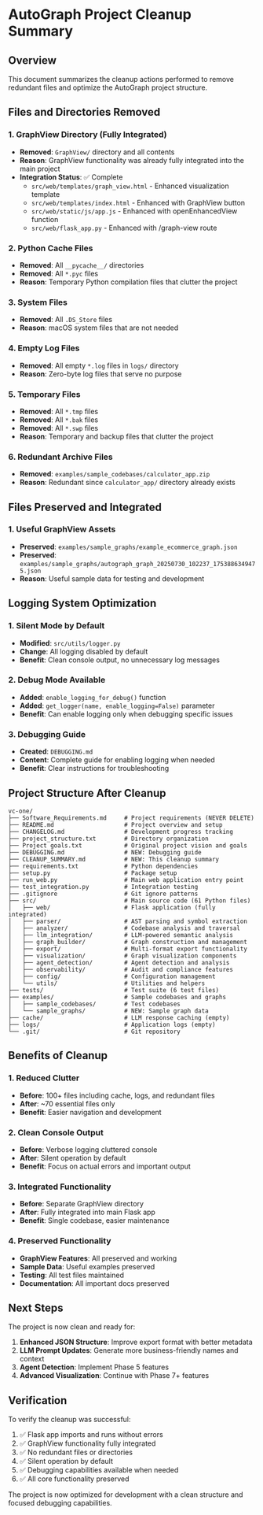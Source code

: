 # AutoGraph Project Cleanup Summary

## Overview
This document summarizes the cleanup actions performed to remove redundant files and optimize the AutoGraph project structure.

## Files and Directories Removed

### 1. GraphView Directory (Fully Integrated)
- **Removed**: `GraphView/` directory and all contents
- **Reason**: GraphView functionality was already fully integrated into the main project
- **Integration Status**: ✅ Complete
  - `src/web/templates/graph_view.html` - Enhanced visualization template
  - `src/web/templates/index.html` - Enhanced with GraphView button
  - `src/web/static/js/app.js` - Enhanced with openEnhancedView function
  - `src/web/flask_app.py` - Enhanced with /graph-view route

### 2. Python Cache Files
- **Removed**: All `__pycache__/` directories
- **Removed**: All `*.pyc` files
- **Reason**: Temporary Python compilation files that clutter the project

### 3. System Files
- **Removed**: All `.DS_Store` files
- **Reason**: macOS system files that are not needed

### 4. Empty Log Files
- **Removed**: All empty `*.log` files in `logs/` directory
- **Reason**: Zero-byte log files that serve no purpose

### 5. Temporary Files
- **Removed**: All `*.tmp` files
- **Removed**: All `*.bak` files
- **Removed**: All `*.swp` files
- **Reason**: Temporary and backup files that clutter the project

### 6. Redundant Archive Files
- **Removed**: `examples/sample_codebases/calculator_app.zip`
- **Reason**: Redundant since `calculator_app/` directory already exists

## Files Preserved and Integrated

### 1. Useful GraphView Assets
- **Preserved**: `examples/sample_graphs/example_ecommerce_graph.json`
- **Preserved**: `examples/sample_graphs/autograph_graph_20250730_102237_1753886349475.json`
- **Reason**: Useful sample data for testing and development

## Logging System Optimization

### 1. Silent Mode by Default
- **Modified**: `src/utils/logger.py`
- **Change**: All logging disabled by default
- **Benefit**: Clean console output, no unnecessary log messages

### 2. Debug Mode Available
- **Added**: `enable_logging_for_debug()` function
- **Added**: `get_logger(name, enable_logging=False)` parameter
- **Benefit**: Can enable logging only when debugging specific issues

### 3. Debugging Guide
- **Created**: `DEBUGGING.md`
- **Content**: Complete guide for enabling logging when needed
- **Benefit**: Clear instructions for troubleshooting

## Project Structure After Cleanup

```
vc-one/
├── Software_Requirements.md     # Project requirements (NEVER DELETE)
├── README.md                    # Project overview and setup
├── CHANGELOG.md                 # Development progress tracking
├── project_structure.txt        # Directory organization
├── Project goals.txt            # Original project vision and goals
├── DEBUGGING.md                 # NEW: Debugging guide
├── CLEANUP_SUMMARY.md           # NEW: This cleanup summary
├── requirements.txt             # Python dependencies
├── setup.py                     # Package setup
├── run_web.py                   # Main web application entry point
├── test_integration.py          # Integration testing
├── .gitignore                   # Git ignore patterns
├── src/                         # Main source code (61 Python files)
│   ├── web/                     # Flask application (fully integrated)
│   ├── parser/                  # AST parsing and symbol extraction
│   ├── analyzer/                # Codebase analysis and traversal
│   ├── llm_integration/         # LLM-powered semantic analysis
│   ├── graph_builder/           # Graph construction and management
│   ├── export/                  # Multi-format export functionality
│   ├── visualization/           # Graph visualization components
│   ├── agent_detection/         # Agent detection and analysis
│   ├── observability/           # Audit and compliance features
│   ├── config/                  # Configuration management
│   └── utils/                   # Utilities and helpers
├── tests/                       # Test suite (6 test files)
├── examples/                    # Sample codebases and graphs
│   ├── sample_codebases/        # Test codebases
│   └── sample_graphs/           # NEW: Sample graph data
├── cache/                       # LLM response caching (empty)
├── logs/                        # Application logs (empty)
└── .git/                        # Git repository
```

## Benefits of Cleanup

### 1. Reduced Clutter
- **Before**: 100+ files including cache, logs, and redundant files
- **After**: ~70 essential files only
- **Benefit**: Easier navigation and development

### 2. Clean Console Output
- **Before**: Verbose logging cluttered console
- **After**: Silent operation by default
- **Benefit**: Focus on actual errors and important output

### 3. Integrated Functionality
- **Before**: Separate GraphView directory
- **After**: Fully integrated into main Flask app
- **Benefit**: Single codebase, easier maintenance

### 4. Preserved Functionality
- **GraphView Features**: All preserved and working
- **Sample Data**: Useful examples preserved
- **Testing**: All test files maintained
- **Documentation**: All important docs preserved

## Next Steps

The project is now clean and ready for:
1. **Enhanced JSON Structure**: Improve export format with better metadata
2. **LLM Prompt Updates**: Generate more business-friendly names and context
3. **Agent Detection**: Implement Phase 5 features
4. **Advanced Visualization**: Continue with Phase 7+ features

## Verification

To verify the cleanup was successful:
1. ✅ Flask app imports and runs without errors
2. ✅ GraphView functionality fully integrated
3. ✅ No redundant files or directories
4. ✅ Silent operation by default
5. ✅ Debugging capabilities available when needed
6. ✅ All core functionality preserved

The project is now optimized for development with a clean structure and focused debugging capabilities. 